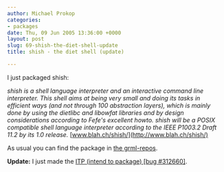 ```yaml
---
author: Michael Prokop
categories:
- packages
date: Thu, 09 Jun 2005 13:36:00 +0000
layout: post
slug: 69-shish-the-diet-shell-update
title: shish - the diet shell (update)

---
```

I just packaged shish:

*shish is a shell language interpreter and an interactive command line interpreter. This shell aims at being very small and doing its tasks in efficient ways (and not through 100 abstraction layers), which is mainly done by using the dietlibc and libowfat libraries and by design considerations according to Fefe's excellent howto. shish will be a POSIX compatible shell language interpreter according to the IEEE P1003\.2 Draft 11\.2 by its 1\.0 release.* 
[www.blah.ch/shish/](http://www.blah.ch/shish/)

As usual you can find the package in [the grml-repos](http://grml.org/repos/).

**Update:** I just made the [ITP (intend to package) \[bug \#312660\]](http://bugs.debian.org/cgi-bin/bugreport.cgi?bug=312660).
